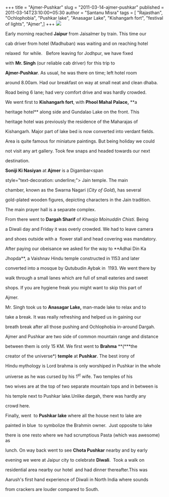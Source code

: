 +++
title = "Ajmer-Pushkar"
slug = "2011-03-14-ajmer-pushkar"
published = 2011-03-14T23:10:00+05:30
author = "Santanu Misra"
tags = [ "Rajasthan", "Ochlophobia", "Pushkar lake", "Anasagar Lake", "Kishangarh fort", "festival of lights", "Ajmer",]
+++
[![](../images/thumbnails/2011-03-14-ajmer-pushkar-ajmer-pushkar.jpg)](../images/2011-03-14-ajmer-pushkar-ajmer-pushkar.jpg)

Early morning reached **Jaipur** from Jaisalmer by train. This time our
cab driver from hotel (Madhuban) was waiting and on reaching hotel
relaxed  for while.   Before leaving for Jodhpur, we have fixed
with **Mr. Singh** (our reliable cab driver) for this trip to
**Ajmer-Pushkar**. As usual, he was there on time; left hotel room
around 8.00am. Had our breakfast on way at small neat and clean dhaba.
Road being 6 lane; had very comfort drive and was hardly crowded.

We went first to **Kishangarh fort**, with **Phool Mahal Palace,** **a
heritage hotel** along side and Gundalao Lake on the front. This
heritage hotel was previously the residence of the Maharajas of
Kishangarh. Major part of lake bed is now converted into verdant fields.
Area is quite famous for miniature paintings. But being holiday we could
not visit any art gallery. Took few snaps and headed towards our next
destination.

**Soniji Ki Nasiyan** at **Ajmer** is a Digambar<span
style="text-decoration: underline;"> </span>Jain temple. The main
chamber, known as the Swarna Nagari (*City of Gold*), has several
gold-plated wooden figures, depicting characters in the Jain tradition.
The main prayer hall is a separate complex.

From there went to **Dargah Sharif** of *Khwaja Moinuddin Chisti*. Being
a Diwali day and Friday it was overly crowded. We had to leave camera
and shoes outside with a  flower stall and head covering was mandatory.
After paying our obeisance we asked for the way to **Adhai Din Ka
Jhopda**, a Vaishnav Hindu temple constructed in 1153 and later
converted into a mosque by Qutubudin Aybak in  1193. We went there by
walk through a small lanes which are full of small eateries and sweet
shops. If you are hygiene freak you might want to skip this part of
Ajmer.

Mr. Singh took us to **Anasagar Lake,** man-made lake to relax and to
take a break. It was really refreshing and helped us in gaining our
breath break after all those pushing and Ochlophobia in-around Dargah.

Ajmer and Pushkar are two side of common mountain range and distance
between them is only 15 KM. We first went to **Brahma** **(***the
creator of the universe*) **temple** at **Pushkar**. The best irony of
Hindu mythology is Lord brahma is only worshiped in Pushkar in the whole
universe as he was cursed by his 1<sup>st</sup> wife. Two temples of his
two wives are at the top of two separate mountain tops and in between is
his temple next to Pushkar lake.Unlike dargah, there was hardly any
crowd here.

Finally, went  to **Pushkar lake** where all the house next to lake are
painted in blue  to symbolize the Brahmin owner.  Just opposite to lake
there is one resto where we had scrumptious Pasta (which was awesome) as
lunch. On way back went to see **Chota Pushkar** nearby and by early
evening we were at Jaipur city to celebrate **Diwali**.  Took a walk on
residential area nearby our hotel  and had dinner thereafter.This was
Aarush's first hand experience of Diwali in North India where sounds
from crackers are louder compared to South.
